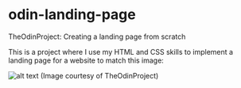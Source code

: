 # odin-landing-page
TheOdinProject: Creating a landing page from scratch

This is a project where I use my HTML and CSS skills to implement a landing page for a website to match this image: 

![alt text](https://cdn.statically.io/gh/TheOdinProject/curriculum/81a5d553f4073e593d23a6ab00d50eef8620796d/foundations/html_css/project/imgs/01.png)
(Image courtesy of TheOdinProject)